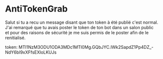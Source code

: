 # AntiTokenGrab

Salut si tu a recu un message disant que ton token à été publié c'est normal.
J'ai remarqué que tu avais poster le token de ton bot dans un salon public et pour des raisons de sécurité je me suis permis de le poster afin de le renitialisé.

token: MTI1NzM3ODU1ODA3MDc1MTI0Mg.GQbJYC.IWk2SapdZ1Pp4DZ_-NdY6bI9xXFfsEXloLKUJs
